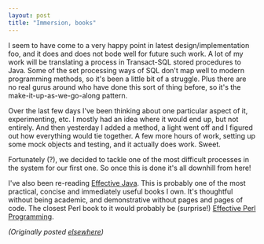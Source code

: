 ```yaml
---
layout: post
title: "Immersion, books"
---
```




<p>I seem to have come to a very happy point in latest design/implementation foo, and it does and does not bode well for future such work. A lot of my work will be translating a process in Transact-SQL stored procedures to Java. Some of the set processing ways of SQL don't map well to modern programming methods, so it's been a little bit of a struggle. Plus there are no real gurus around who have done this sort of thing before, so it's the make-it-up-as-we-go-along pattern.</p>

<p>Over the last few days I've been thinking about one particular aspect of it, experimenting, etc. I mostly had an idea where it would end up, but not entirely. And then yesterday I added a method, a light went off and I figured out how everything would tie together. A few more hours of work, setting up some mock objects and testing, and it actually does work. Sweet.</p>

<p>Fortunately (?), we decided to tackle one of the most difficult processes in the system for our first one. So once this is done it's all downhill from here!</p>

<p>I've also been re-reading <a href="http://www.amazon.com/exec/obidos/ASIN/0201310058/">Effective Java</a>. This is probably one of the most practical, concise and immediately useful books I own. It's thoughtful without being academic, and demonstrative without pages and pages of code. The closest Perl book to it would probably be (surprise!) <a href="http://www.amazon.com/exec/obidos/ASIN/0201419750/">Effective Perl Programming</a>. </p>

<p>
<p><em>(Originally posted <a href="http://use.perl.org/~lachoy/journal/4774">elsewhere</a>)</em></p>


